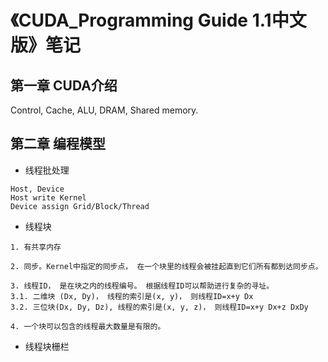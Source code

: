 # 《CUDA_Programming Guide 1.1中文版》笔记
## 第一章 CUDA介绍
Control, Cache, ALU, DRAM, Shared memory.
## 第二章 编程模型
- 线程批处理
```
Host, Device
Host write Kernel
Device assign Grid/Block/Thread
```

- 线程块
```
1. 有共享内存

2. 同步。Kernel中指定的同步点， 在一个块里的线程会被挂起直到它们所有都到达同步点。

3. 线程ID， 是在块之内的线程编号。 根据线程ID可以帮助进行复杂的寻址。
3.1. 二维块 (Dx, Dy)， 线程的索引是(x, y)， 则线程ID=x+y Dx
3.2. 三位块(Dx, Dy, Dz), 线程的索引是(x, y, z)， 则线程ID=x+y Dx+z DxDy

4. 一个块可以包含的线程最大数量是有限的。
```

- 线程块栅栏
```


```
